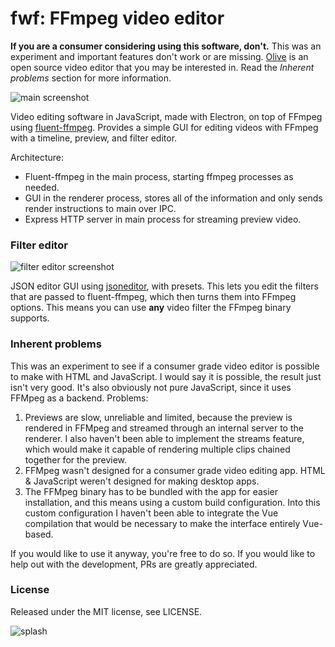 # fwf: FFmpeg video editor
**If you are a consumer considering using this software, don't.** This was an experiment and important features don't work or are missing. [Olive](https://www.olivevideoeditor.org/) is an open source video editor that you may be interested in. Read the *Inherent problems* section for more information.


![main screenshot](https://i.imgur.com/ZKp3CaW.png)

Video editing software in JavaScript, made with Electron, on top of FFmpeg using [fluent-ffmpeg](https://github.com/fluent-ffmpeg/node-fluent-ffmpeg). Provides a simple GUI for editing videos with FFmpeg with a timeline, preview, and filter editor.

Architecture:
- Fluent-ffmpeg in the main process, starting ffmpeg processes as needed.
- GUI in the renderer process, stores all of the information and only sends render instructions to main over IPC.
- Express HTTP server in main process for streaming preview video.

### Filter editor
![filter editor screenshot](https://imgur.com/G2tLNam.png)

JSON editor GUI using [jsoneditor](https://github.com/josdejong/jsoneditor/), with presets. This lets you edit the filters that are passed to fluent-ffmpeg, which then turns them into FFmpeg options. This means you can use **any** video filter the FFmpeg binary supports.

### Inherent problems
This was an experiment to see if a consumer grade video editor is possible to make with HTML and JavaScript. I would say it is possible, the result just isn't very good. It's also obviously not pure JavaScript, since it uses FFMpeg as a backend. Problems:

1. Previews are slow, unreliable and limited, because the preview is rendered in FFMpeg and streamed through an internal server to the renderer. I also haven't been able to implement the streams feature, which would make it capable of rendering multiple clips chained together for the preview.
2. FFMpeg wasn't designed for a consumer grade video editing app.  HTML & JavaScript weren't designed for making desktop apps.
3. The FFMpeg binary has to be bundled with the app for easier installation, and this means using a custom build configuration. Into this custom configuration I haven't been able to integrate the Vue compilation that would be necessary to make the interface entirely Vue-based.

If you would like to use it anyway, you're free to do so. If you would like to help out with the development, PRs are greatly appreciated.

### License
Released under the MIT license, see LICENSE.

![splash](https://imgur.com/eYh7yqY.png)
